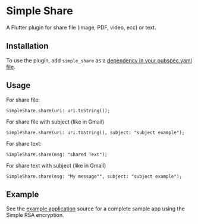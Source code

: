 # Simple Share

A Flutter plugin for share file (image, PDF, video, ecc) or text.

## Installation

To use the plugin, add `simple_share` as a
[dependency in your pubspec.yaml file](https://flutter.io/platform-plugins/).

## Usage

For share file: 

```SimpleShare.share(uri: uri.toString());```

For share file with subject (like in Gmail)

```SimpleShare.share(uri: uri.toString(), subject: "subject example");```

For share text: 

```SimpleShare.share(msg: "shared Text");```

For share text with subject (like in Gmail)

```SimpleShare.share(msg: "My message"", subject: "subject example");```


## Example

See the [example application](https://github.com/giandifra/simple_share/tree/master/example) source
for a complete sample app using the Simple RSA encryption.